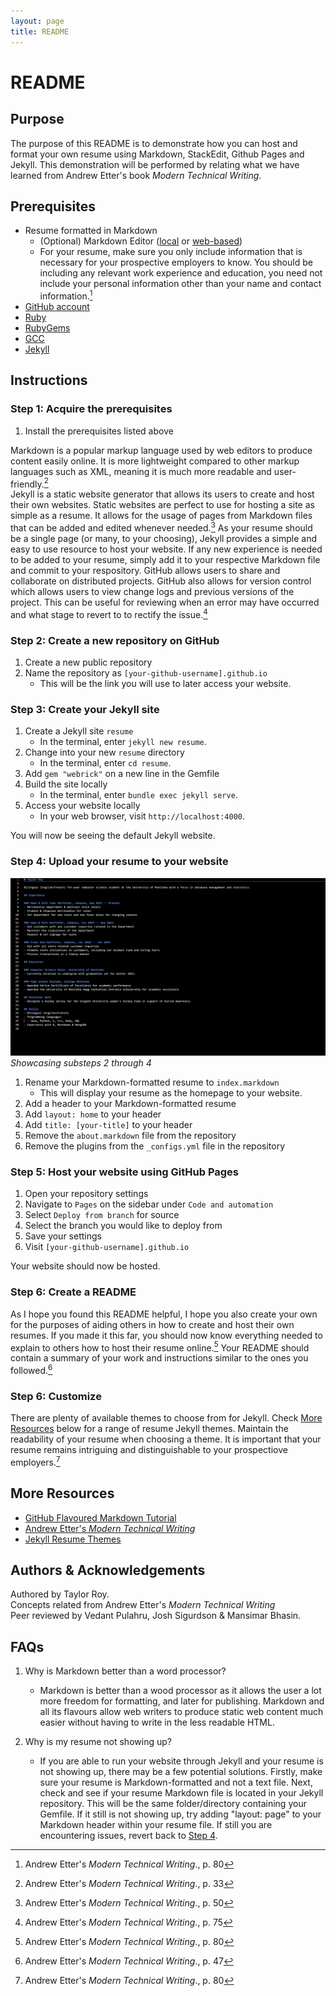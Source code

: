 ```yaml
---
layout: page
title: README
---
```


# README

## Purpose

The purpose of this README is to demonstrate how you can host and format your own resume using Markdown, StackEdit, Github Pages and Jekyll. This demonstration will be performed by relating what we have learned from Andrew Etter's book *Modern Technical Writing*.

## Prerequisites

* Resume formatted in Markdown
  * (Optional) Markdown Editor ([local](https://typora.io/) or [web-based](https://stackedit.io))
  * For your resume, make sure you only include information that is necessary for your prospective employers to know. You should be including any relevant work experience and education, you need not include your personal information other than your name and contact information.[^1]
* [GitHub account](https://github.com/)
* [Ruby](https://www.ruby-lang.org/en/downloads/)
* [RubyGems](https://rubygems.org/pages/download)
* [GCC](https://gcc.gnu.org/install/)
* [Jekyll](https://jekyllrb.com/docs/installation/windows/)

## Instructions

### Step 1: Acquire the prerequisites

1. Install the prerequisites listed above

Markdown is a popular markup language used by web editors to produce content easily online. It is more lightweight compared to other markup languages such as XML, meaning it is much more readable and user-friendly.[^2]<br> 
Jekyll is a static website generator that allows its users to create and host their own websites. Static websites are perfect to use for hosting a site as simple as a resume. It allows for the usage of pages from Markdown files that can be added and edited whenever needed.[^3] As your resume should be a single page (or many, to your choosing), Jekyll provides a simple and easy to use resource to host your website. If any new experience is needed to be added to your resume, simply add it to your respective Markdown file and commit to your respository. 
GitHub allows users to share and collaborate on distributed projects. GitHub also allows for version control which allows users to view change logs and previous versions of the project. This can be useful for reviewing when an error may have occurred and what stage to revert to to rectify the issue.[^4]

### Step 2: Create a new repository on GitHub

1. Create a new public repository
2. Name the repository as `[your-github-username].github.io`
    * This will be the link you will use to later access your website.

### Step 3: Create your Jekyll site

1. Create a Jekyll site `resume`
    * In the terminal, enter `jekyll new resume`.
2. Change into your new `resume` directory
    *  In the terminal, enter `cd resume`.
3. Add `gem "webrick"` on a new line in the Gemfile
4. Build the site locally
    * In the terminal, enter `bundle exec jekyll serve`.
5. Access your website locally
    * In your web browser, visit `http://localhost:4000`.

You will now be seeing the default Jekyll website.

### Step 4: Upload your resume to your website

![Step 4](step4.gif)
*Showcasing substeps 2 through 4*

1. Rename your Markdown-formatted resume to `index.markdown`
    * This will display your resume as the homepage to your website.
2. Add a header to your Markdown-formatted resume
3. Add `layout: home` to your header
4. Add `title: [your-title]` to your header
5. Remove the `about.markdown` file from the repository
6. Remove the plugins from the `_configs.yml` file in the repository

### Step 5: Host your website using GitHub Pages

1. Open your repository settings
2. Navigate to `Pages` on the sidebar under `Code and automation`
3. Select `Deploy from branch` for source
4. Select the branch you would like to deploy from
5. Save your settings
6. Visit `[your-github-username].github.io`

Your website should now be hosted.

### Step 6: Create a README

As I hope you found this README helpful, I hope you also create your own for the purposes of aiding others in how to create and host their own resumes. If you made it this far, you should now know everything needed to explain to others how to host their resume online.[^1] Your README should contain a summary of your work and instructions similar to the ones you followed.[^5] 

### Step 6: Customize

There are plenty of available themes to choose from for Jekyll. Check [More Resources](#more-resources) below for a range of resume Jekyll themes. Maintain the readability of your resume when choosing a theme. It is important that your resume remains intriguing and distinguishable to your prospectiove employers.[^1] 

## More Resources

* [GitHub Flavoured Markdown Tutorial](https://github.github.com/gfm/)
* [Andrew Etter's *Modern Technical Writing*](https://www.amazon.ca/Modern-Technical-Writing-Introduction-Documentation-ebook/dp/B01A2QL9SS)
* [Jekyll Resume Themes](https://jekyllthemes.dev/tag/resume/)

## Authors & Acknowledgements

Authored by Taylor Roy. <br>
Concepts related from Andrew Etter's *Modern Technical Writing*<br>
Peer reviewed by Vedant Pulahru, Josh Sigurdson & Mansimar Bhasin.

## FAQs

1. Why is Markdown better than a word processor?
    * Markdown is better than a wood processor as it allows the user a lot more freedom for formatting, and later for publishing. Markdown and all its flavours allow web writers to produce static web content much easier without having to write in the less readable HTML. 

2. Why is my resume not showing up?
    * If you are able to run your website through Jekyll and your resume is not showing up, there may be a few potential solutions. Firstly, make sure your resume is Markdown-formatted and not a text file. Next, check and see if your resume Markdown file is located in your Jekyll repository. This will be the same folder/directory containing your Gemfile. If it still is not showing up, try adding "layout: page" to your Markdown header within your resume file. If still you are encountering issues, revert back to [Step 4](#step-4-upload-your-resume-to-your-website).

[^1]: Andrew Etter's *Modern Technical Writing*., p. 80
[^2]: Andrew Etter's *Modern Technical Writing*., p. 33
[^3]: Andrew Etter's *Modern Technical Writing*., p. 50
[^4]: Andrew Etter's *Modern Technical Writing*., p. 75
[^5]: Andrew Etter's *Modern Technical Writing*., p. 47